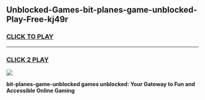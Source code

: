 
## Unblocked-Games-bit-planes-game-unblocked-Play-Free-kj49r
<h3>
<a href="https://premium76.site?title=bit-planes-game-unblocked&ref=09A">CLICK TO PLAY</a></h3>
<hr>

<h3>
<a href="https://premium76.site?title=bit-planes-game-unblocked&ref=09A">CLICK 2 PLAY</a>
  
</h3>

<a href="https://premium76.site?title=bit-planes-game-unblocked&ref=09A"><img src="https://clearcache.store/games.png"></a>


**bit-planes-game-unblocked games unblocked: Your Gateway to Fun and Accessible Online Gaming**
